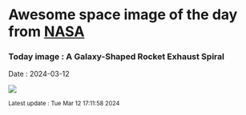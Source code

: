 
# Awesome space image of the day from [NASA](https://api.nasa.gov/)

### Today image : A Galaxy-Shaped Rocket Exhaust Spiral
Date : 2024-03-12

![](https://apod.nasa.gov/apod/image/2403/RocketSpiral_Yang_960.jpg)

<small>Latest update : Tue Mar 12 17:11:58 2024</small>
        